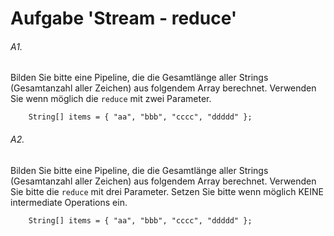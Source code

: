 # Aufgabe 'Stream - reduce'

###### A1.
Bilden Sie bitte eine Pipeline, die die Gesamtlänge aller Strings (Gesamtanzahl aller Zeichen) aus folgendem Array berechnet. Verwenden Sie wenn möglich die `reduce` mit zwei Parameter.

		String[] items = { "aa", "bbb", "cccc", "ddddd" };

###### A2.
Bilden Sie bitte eine Pipeline, die die Gesamtlänge aller Strings (Gesamtanzahl aller Zeichen) aus folgendem Array berechnet. Verwenden Sie bitte die `reduce` mit drei Parameter. Setzen Sie bitte wenn möglich KEINE intermediate Operations ein.

		String[] items = { "aa", "bbb", "cccc", "ddddd" };

